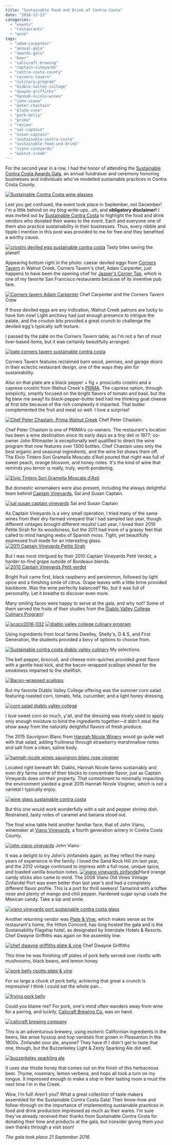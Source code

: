 ```yaml
---
title: "Sustainable Food and Drink of Contra Costa"
date: "2016-12-22"
categories:
  - "events"
  - "restaurants"
  - "wine"
tags:
  - "adam-carpenter"
  - "annual-gala"
  - "awards-gala"
  - "beer"
  - "calicraft-brewing"
  - "captain-vineyards"
  - "contra-costa-county"
  - "corners-tavern"
  - "culinary-program"
  - "diablo-valley-college"
  - "dwayne-griffiths"
  - "hannah-nicole-wines"
  - "john-viano"
  - "peter-chastain"
  - "plate-vine"
  - "pork-belly"
  - "prima"
  - "review"
  - "sal-captain"
  - "susan-captain"
  - "sustainable-contra-costa"
  - "sustainable-food-and-drink"
  - "viano-vineyards"
  - "walnut-creek"
---
```


For the second year in a row, I had the honor of attending the [Sustainable Contra Costa Awards Gala](http://sustainablecoco.org/awards_gala), an annual fundraiser and ceremony honoring businesses and individuals who've modelled sustainable practices in Contra Costa County.

[![Sustainable Contra Costa wine glasses](http://s3.amazonaws.com/thegourmez-wpmedia/2016/12/SCOCO2016-009-333x500.jpg)](http://s3.amazonaws.com/thegourmez-wpmedia/2016/12/SCOCO2016-009.jpg)

Lest you get confused, the event took place in September, not December! I'm a little behind on my blog write-ups…oh, and **obligatory disclaimer!** I was invited out by [Sustainable Contra Costa](http://sustainablecoco.org/) to highlight the food and drink vendors who donated their wares to the event. Each and everyone one of them also practice sustainability in their businesses. Thus, every nibble and tipple I mention in this post was provided to me for free _and_ they benefited a worthy cause.




<div class="caption">

[![crostini deviled egg sustainable contra costa](http://s3.amazonaws.com/thegourmez-wpmedia/2016/12/SCOCO2016-018-500x473.jpg)](http://s3.amazonaws.com/thegourmez-wpmedia/2016/12/SCOCO2016-018.jpg) Tasty bites saving the planet!</div>


Appearing bottom right in the photo: caesar deviled eggs from [Corners Tavern](http://cornerstavern.com/) in Walnut Creek. Corners Tavern's chef, Adam Carpenter, just happens to have been the opening chef for [Jasper's Corner Tap](https://jasperscornertap.com/), which is one of my favorite San Francisco restaurants because of its inventive pub fare.




<div class="caption">

[![Corners tavern Adam Carpenter](http://s3.amazonaws.com/thegourmez-wpmedia/2016/12/SCOCO2016-005-500x333.jpg)](http://s3.amazonaws.com/thegourmez-wpmedia/2016/12/SCOCO2016-005.jpg) Chef Carpenter and the Corners Tavern Crew</div>


If those deviled eggs are any indication, Walnut Creek patrons are lucky to have him now! Light anchovy had just enough presence to intrigue the palate, and the crouton bits provided a great crunch to challenge the deviled egg's typically soft texture.

I passed by the pâté on the Corners Tavern table, as I'm not a fan of most liver-based items, but it was certainly beautifully arranged.

[![pate corners tavern sustainable contra costa](http://s3.amazonaws.com/thegourmez-wpmedia/2016/12/SCOCO2016-003-500x494.jpg)](http://s3.amazonaws.com/thegourmez-wpmedia/2016/12/SCOCO2016-003.jpg)

Corners Tavern features reclaimed barn wood, pennies, and garage doors in their eclectic restaurant design, one of the ways they aim for sustainability.

Also on that plate are a black pepper + fig + prosciutto crostini and a caprese crostini from Walnut Creek's [PRIMA](http://www.primawine.com/). The caprese option, through simplicity, smartly focused on the bright flavors of tomato and basil, but the fig blew me away! Its black-pepper-butter bed had me thinking goat cheese at first bite because of the rich complexity it imparted. That butter complemented the fruit and meat so well. I love a surprise!




<div class="caption">

[![Chef Peter Chastain. Prima Walnut Creek](http://s3.amazonaws.com/thegourmez-wpmedia/2016/12/SCOCO2016-016-425x500.jpg)](http://s3.amazonaws.com/thegourmez-wpmedia/2016/12/SCOCO2016-016.jpg) Chef Peter Chastain.</div>


Chef Peter Chastain is one of PRIMA's co-owners. The restaurant's location has been a wine destination since its early days as a tiny deli in 1977; co-owner John Rittmaster is exceptionally well qualified to direct the wine program that now features over 1300 bottles. Chef Chastain uses only the best organic and seasonal ingredients, and the wine list shows them off. The Elvio Tintero Sori Gramella Moscato d'Asti poured that night was full of sweet peach, orange blossom, and honey notes. It's the kind of wine that reminds you terroir is really, truly, worth pondering.

[![ Elvio Tintero Sori Gramella Moscato d'Asti](http://s3.amazonaws.com/thegourmez-wpmedia/2016/12/SCOCO2016-039-333x500.jpg)](http://s3.amazonaws.com/thegourmez-wpmedia/2016/12/SCOCO2016-039.jpg)

But domestic winemakers were also present, including the always delightful team behind [Captain Vineyards](http://captainvineyards.com/), Sal and Susan Captain.




<div class="caption">

[![sal susan captain vineyards](http://s3.amazonaws.com/thegourmez-wpmedia/2016/12/SCOCO2016-067-330x500.jpg)](http://s3.amazonaws.com/thegourmez-wpmedia/2016/12/SCOCO2016-067.jpg) Sal and Susan Captain</div>


As Captain Vineyards is a very small operation, I tried many of the same wines from their dry-farmed vineyard that I had sampled last year, though different vintages brought different results! Last year, I loved their 2010 Petite Sirah for its woodsiness, but the 2011 had more of a grassy feel that called to mind hanging webs of Spanish moss. Tight, yet beautifully expressed fruit made for an interesting glass.[![ 2011 Captain Vineyards Petite Sirah](http://s3.amazonaws.com/thegourmez-wpmedia/2016/12/SCOCO2016-064-321x500.jpg)](http://s3.amazonaws.com/thegourmez-wpmedia/2016/12/SCOCO2016-064.jpg)

But I was most intrigued by their 2010 Captain Vineyards Petit Verdot, a harder-to-find grape outside of Bordeaux blends. [![ 2010 Captain Vineyards Petit verdot](http://s3.amazonaws.com/thegourmez-wpmedia/2016/12/SCOCO2016-065-333x500.jpg)](http://s3.amazonaws.com/thegourmez-wpmedia/2016/12/SCOCO2016-065.jpg)

Bright fruit came first, black raspberry and persimmon, followed by light spice and a finishing smile of citrus. Grape leaves with a little brine provided backbone. Was the wine perfectly balanced? No, but it was full of personality. Let it breathe to discover even more.

Many smiling faces were happy to serve at the gala, and why not? Some of them served the fruits of their studies from the [Diablo Valley College Culinary Program](http://www.dvc.edu/)!

[![scoco2016-032](http://s3.amazonaws.com/thegourmez-wpmedia/2016/12/SCOCO2016-032-500x326.jpg)](http://s3.amazonaws.com/thegourmez-wpmedia/2016/12/SCOCO2016-032.jpg) [![diablo valley college culinary program](http://s3.amazonaws.com/thegourmez-wpmedia/2016/12/SCOCO2016-023-500x333.jpg)](http://s3.amazonaws.com/thegourmez-wpmedia/2016/12/SCOCO2016-023.jpg)

Using ingredients from local farms Dwelley, Shelly's, G & S, and First Generation, the students provided a bevy of options to choose from.




<div class="caption">

[![Sustainable contra costa diablo valley culinary](http://s3.amazonaws.com/thegourmez-wpmedia/2016/12/SCOCO2016-034-500x333.jpg)](http://s3.amazonaws.com/thegourmez-wpmedia/2016/12/SCOCO2016-034.jpg) My selections.</div>


The bell pepper, broccoli, and cheese mini-quiches provided great flavor with a gentle heat kick, and the bacon-wrapped scallops shined for the smokiness imparted to the shellfish.

[![Bacon-wrapped scallops](http://s3.amazonaws.com/thegourmez-wpmedia/2016/12/SCOCO2016-029-500x434.jpg)](http://s3.amazonaws.com/thegourmez-wpmedia/2016/12/SCOCO2016-029.jpg)

But my favorite Diablo Valley College offering was the summer corn salad featuring roasted corn, tomato, feta, cucumber, and a light honey dressing.

[![corn salad diablo valley college](http://s3.amazonaws.com/thegourmez-wpmedia/2016/12/SCOCO2016-035-476x500.jpg)](http://s3.amazonaws.com/thegourmez-wpmedia/2016/12/SCOCO2016-035.jpg)

I love sweet corn so much, y'all, and the dressing was nicely used to apply only enough moisture to bind the ingredients together—it didn't steal the show away from the naturally delightful flavors of fresh produce.

The 2015 Sauvignon Blanc from [Hannah Nicole Winery](http://www.hnvwines.com/) would go quite well with that salad, adding fruitiness through strawberry marshmallow notes and salt from a clean, saline body.

[![hannah nicole wines sauvignon blanc rose viognier](http://s3.amazonaws.com/thegourmez-wpmedia/2016/12/SCOCO2016-052-500x333.jpg)](http://s3.amazonaws.com/thegourmez-wpmedia/2016/12/SCOCO2016-052.jpg)

Located right beneath Mt. Diablo, Hannah Nicole farms sustainably and even dry farms some of their blocks to concentrate flavor, just as Captain Vineyards does on their property. That commitment to minimally impacting the environment yielded a great 2015 Hannah Nicole Viognier, which is not a varietal I typically enjoy.

[![wine glass sustainable contra costa](http://s3.amazonaws.com/thegourmez-wpmedia/2016/12/SCOCO2016-055-382x500.jpg)](http://s3.amazonaws.com/thegourmez-wpmedia/2016/12/SCOCO2016-055.jpg)

But this one would work wonderfully with a salt and pepper shrimp dish. Restrained, tasty notes of caramel and banana stood out.

The final wine table held another familiar face, that of John Viano, winemaker at [Viano Vineyards](http://www.vianovineyards.com/default.asp), a fourth generation winery in Contra Costa County.




<div class="caption">

[![john viano vineyards](http://s3.amazonaws.com/thegourmez-wpmedia/2016/12/SCOCO2016-057-333x500.jpg)](http://s3.amazonaws.com/thegourmez-wpmedia/2016/12/SCOCO2016-057.jpg) John Viano</div>


It was a delight to try John's zinfandels again, as they reflect the many years of experience in the family. I loved the Sand Rock Hill zin last year, and the 2012 vintage continued to impress with a full nose, unique spice, and toasted vanilla bourbon notes. [![viano vineyards zinfandel](http://s3.amazonaws.com/thegourmez-wpmedia/2016/12/SCOCO2016-056-333x500.jpg)](http://s3.amazonaws.com/thegourmez-wpmedia/2016/12/SCOCO2016-056.jpg)Hard orange candy sticks also came to mind. The 2008 Viano Old Vines Vintage Zinfandel Port was even better than last year's and had a completely different flavor profile. This is a port for thrill seekers! Tamarind with a toffee nose and plenty of mango and chili pepper. Hardened sugar syrup coats the Mexican candy. Take a sip and smile.

[![viano vineyards port sustainable contra costa glass](http://s3.amazonaws.com/thegourmez-wpmedia/2016/12/SCOCO2016-061-500x470.jpg)](http://s3.amazonaws.com/thegourmez-wpmedia/2016/12/SCOCO2016-061.jpg)

Another returning vendor was [Plate & Vine](http://plateandvinerestaurant.com/), which makes sense as the restaurant's home, the Hilton Concord, has long hosted the gala and is the Sustainability Flagship hotel, as designated by Interstate Hotels & Resorts. Chef Dwayne Griffiths was again on the assembly line.




<div class="caption">

[![chef dwayne griffiths plate & vine](http://s3.amazonaws.com/thegourmez-wpmedia/2016/12/SCOCO2016-010-377x500.jpg)](http://s3.amazonaws.com/thegourmez-wpmedia/2016/12/SCOCO2016-010.jpg) Chef Dwayne Griffiths</div>


This time he was finishing off plates of pork belly served over risotto with mushrooms, black beans, and lemon honey.

[![pork belly risotto plate & vine](http://s3.amazonaws.com/thegourmez-wpmedia/2016/12/SCOCO2016-014-500x330.jpg)](http://s3.amazonaws.com/thegourmez-wpmedia/2016/12/SCOCO2016-014.jpg)

For so large a chunk of pork belly, achieving that great a crunch is impressive! I think I could eat the whole pan…

[![frying pork belly](http://s3.amazonaws.com/thegourmez-wpmedia/2016/12/SCOCO2016-012-500x333.jpg)](http://s3.amazonaws.com/thegourmez-wpmedia/2016/12/SCOCO2016-012.jpg)

Could you blame me? For pork, one's mind often wanders away from wine for a pairing, and luckily, [Calicraft Brewing Co.](http://www.calicraft.com/beer/) was on hand.

[![calicraft brewing company](http://s3.amazonaws.com/thegourmez-wpmedia/2016/12/SCOCO2016-041-500x333.jpg)](http://s3.amazonaws.com/thegourmez-wpmedia/2016/12/SCOCO2016-041.jpg)

This is an adventurous brewery, using esoteric Californian ingredients in the beers, like anise hyssop and hop varietals first grown in Pleasanton in the 1800s. Zinfandel sour ale, anyone? They have it! I didn't get to taste that one, though, but the Buzzerkeley Light & Zesty Sparking Ale did well.

[![buzzerkeley sparkling ale](http://s3.amazonaws.com/thegourmez-wpmedia/2016/12/SCOCO2016-038-333x500.jpg)](http://s3.amazonaws.com/thegourmez-wpmedia/2016/12/SCOCO2016-038.jpg)

It uses star thistle honey that comes out on the finish of this herbaceous beer. Thyme, rosemary, lemon verbena, and hops all took a turn on my tongue. It impressed enough to make a stop in their tasting room a must the next time I'm in the Creek.

Wow, I’m full! Aren't you? What a great collection of taste makers assembled for the Sustainable Contra Costa Gala! Their know-how and follow-through on the importance of implementing sustainable practices in food and drink production impressed as much as their wares. I'm sure they've already received their thanks from Sustainable Contra Costa for donating their time and products at the gala, but consider giving them your own thanks through a visit soon!

_The gala took place 21 September 2016._
